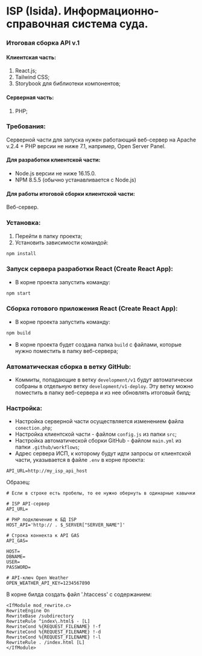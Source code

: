 # ISP (Isida). Информационно-справочная система суда.

### Итоговая сборка API v.1

#### Клиентская часть:

1. React.js;
2. Tailwind CSS;
3. Storybook для библиотеки компонентов;

#### Серверная часть:

1. PHP;

### Требования:

Серверной части для запуска нужен работающий веб-сервер на Apache v.2.4 + PHP версии не ниже 7.1, например, Open Server
Panel.

#### Для разработки клиентской части:

* Node.js версии не ниже 16.15.0.
* NPM 8.5.5 (обычно устанавливается с Node.js)

#### Для работы итоговой сборки клиентской части:

Веб-сервер.

### Установка:

1. Перейти в папку проекта;
2. Установить зависимости командой:

```bash
npm install
```

### Запуск сервера разработки React (Create React App):

* В корне проекта запустить команду:

```bash
npm start
```

### Сборка готового приложения React (Create React App):

* В корне проекта запустить команду:

```bash
npm build
```

* В корне проекта будет создана папка `build` с файлами, которые нужно поместить в папку веб-сервера;

### Автоматическая сборка в ветку GitHub:

* Коммиты, попадающие в ветку `development/v1` будут автоматически собраны в отдельную ветку `development/v1-deploy`.
  Эту
  ветку можно поместить в папку веб-сервера и из нее обновлять итоговый билд;

### Настройка:

* Настройка серверной части осуществляется изменением файла `conection.php`;
* Настройка клиентской части - файлом `config.js` из папки `src`;
* Настройка автоматической сборки GitHub - файлом `main.yml` из папки `.github/workflows`;
* Адрес сервера ИСП, к которому будут идти запросы от клиентской части, указывается в файле `.env` в корне проекта:

```dotenv
API_URL=http://my_isp_api_host
```

Образец:

```dotenv
# Если в строке есть пробелы, то ее нужно обернуть в одинарные кавычки

# ISP API-сервер
API_URL=

# PHP подключение к БД ISP
HOST_API='http:// . $_SERVER["SERVER_NAME"]'

# Строка коннекта к API GAS
API_GAS=

HOST=
DBNAME=
USER=
PASSWORD=

# API-ключ Open Weather
OPEN_WEATHER_API_KEY=1234567890
```

В корне билда создать файл '.htaccess' с содержанием:

```text
<IfModule mod_rewrite.c>
RewriteEngine On
RewriteBase /subdirectory
RewriteRule ^index\.html$ - [L]
RewriteCond %{REQUEST_FILENAME} !-f
RewriteCond %{REQUEST_FILENAME} !-d
RewriteCond %{REQUEST_FILENAME} !-l
RewriteRule . /index.html [L]
</IfModule>
```
